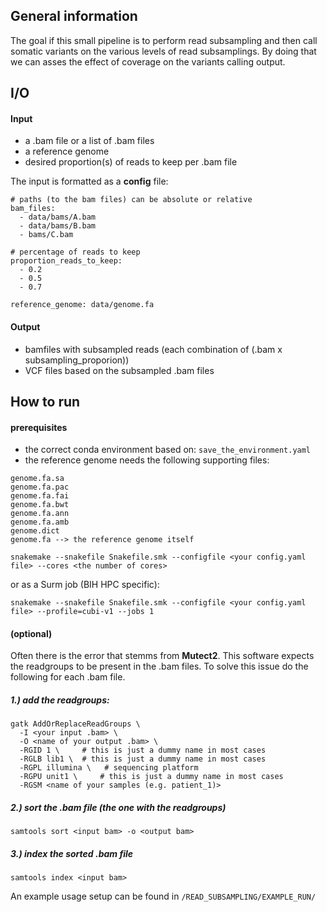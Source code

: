 ## General information
The goal if this small pipeline is to perform read subsampling and then call somatic variants on the various levels of read subsamplings. By doing that we can asses the effect of coverage on the variants calling output.

## I/O
#### Input
- a .bam file or a list of .bam files
- a reference genome
- desired proportion(s) of reads to keep per .bam file

The input is formatted as a **config** file:

```
# paths (to the bam files) can be absolute or relative
bam_files:
  - data/bams/A.bam
  - data/bams/B.bam
  - bams/C.bam

# percentage of reads to keep
proportion_reads_to_keep:
  - 0.2
  - 0.5
  - 0.7

reference_genome: data/genome.fa
```

#### Output
- bamfiles with subsampled reads (each combination of (.bam x subsampling_proporion))
- VCF files based on the subsampled .bam files

## How to run
#### prerequisites
- the correct conda environment based on: ```save_the_environment.yaml```
- the reference genome needs the following supporting files:
```
genome.fa.sa
genome.fa.pac
genome.fa.fai
genome.fa.bwt
genome.fa.ann
genome.fa.amb
genome.dict
genome.fa --> the reference genome itself
```
```
snakemake --snakefile Snakefile.smk --configfile <your config.yaml file> --cores <the number of cores>
```

or as a Surm job (BIH HPC specific):

```
snakemake --snakefile Snakefile.smk --configfile <your config.yaml file> --profile=cubi-v1 --jobs 1
```

#### (optional)
Often there is the error that stemms from **Mutect2**. This software expects the readgroups to be present in the .bam files.
To solve this issue do the following for each .bam file.
##### 1.) add the readgroups:
```
gatk AddOrReplaceReadGroups \
  -I <your input .bam> \
  -O <name of your output .bam> \
  -RGID 1 \     # this is just a dummy name in most cases
  -RGLB lib1 \  # this is just a dummy name in most cases
  -RGPL illumina \   # sequencing platform
  -RGPU unit1 \     # this is just a dummy name in most cases
  -RGSM <name of your samples (e.g. patient_1)>
```

##### 2.) sort the .bam file (the one with the readgroups)
```
samtools sort <input bam> -o <output bam>
```

##### 3.) index the sorted .bam file
```
samtools index <input bam>
```

An example usage setup can be found in ```/READ_SUBSAMPLING/EXAMPLE_RUN/```
